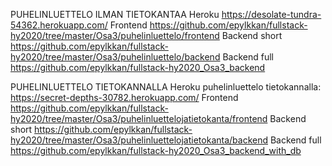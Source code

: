 PUHELINLUETTELO ILMAN TIETOKANTAA
Heroku  https://desolate-tundra-54362.herokuapp.com/
Frontend  https://github.com/epylkkan/fullstack-hy2020/tree/master/Osa3/puhelinluettelo/frontend
Backend short  https://github.com/epylkkan/fullstack-hy2020/tree/master/Osa3/puhelinluettelo/backend
Backend full  https://github.com/epylkkan/fullstack-hy2020_Osa3_backend


PUHELINLUETTELO TIETOKANNALLA
Heroku puhelinluettelo tietokannalla: https://secret-depths-30782.herokuapp.com/
Frontend https://github.com/epylkkan/fullstack-hy2020/tree/master/Osa3/puhelinluettelojatietokanta/frontend
Backend short  https://github.com/epylkkan/fullstack-hy2020/tree/master/Osa3/puhelinluettelojatietokanta/backend
Backend full  https://github.com/epylkkan/fullstack-hy2020_Osa3_backend_with_db
